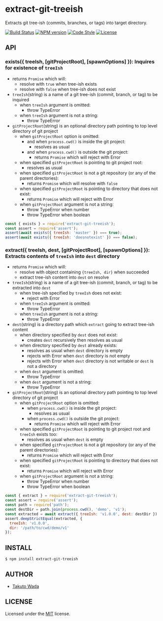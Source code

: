 extract-git-treeish
================================

Extracts git tree-ish (commits, branches, or tags) into target directory.

[![Build Status][travis-image]][travis-url]
[![NPM version][npm-image]][npm-url]
[![Code Style][style-image]][style-url]
[![License][license-image]][license-url]


API
---------------------------------------

### exists({ treeIsh, [gitProjectRoot], [spawnOptions] }): Inquires for existence of `treeIsh`
  - returns `Promise` which will:
    - resolve with `true` when tree-ish exists
    - resolve with `false` when tree-ish does not exist
  - `treeIsh`(string) is a name of a git tree-ish (commit, branch, or tag) to be inquired
    - when `treeIsh` argument is omitted:
      - throw TypeError
    - when `treeIsh` argument is not a string:
      - throw TypeError
  - `gitProjectRoot`(string) is an optional directory path pointing to top level directory of git project
    - when `gitProjectRoot` option is omitted:
      - and when `process.cwd()` is inside the git project:
        - resolves as usual
      - and when `process.cwd()` is outside the git project:
        - returns `Promise` which will reject with Error
    - when specified `gitProjectRoot` is pointing to git project root:
      - resolves as usual
    - when specified `gitProjectRoot` is not a git repository (or any of the parent directories):
      - returns `Promise` which will resolve with `false`
    - when specified `gitProjectRoot` is pointing to directory that does not exist:
      - returns `Promise` which will reject with Error
    - when `gitProjectRoot` argument is not a string:
      - throw TypeError when number
      - throw TypeError when boolean

```js
const { exists } = require('extract-git-treeish');
const assert = require('assert');
assert(await exists({ treeIsh: 'master' }) === true);
assert(await exists({ treeIsh: 'doesnotexist' }) === false);
```

### extract({ treeIsh, dest, [gitProjectRoot], [spawnOptions] }): Extracts contents of `treeIsh` into `dest` directory
  - returns `Promise` which will:
    - resolve with object containing `{treeIsh, dir}` when succeeded
    - extract tree-ish content into `dest` on resolve
  - `treeIsh`(string) is a name of a git tree-ish (commit, branch, or tag) to be extracted into `dest`
    - when tree-ish specified by `treeIsh` does not exist:
      - reject with Error
    - when `treeIsh` argument is omitted:
      - throw TypeError
    - when `treeIsh` argument is not a string:
      - throw TypeError
  - `dest`(string) is a directory path which `extract` going to extract tree-ish content
    - when directory specified by `dest` does not exist:
      - creates `dest` recursively then resolves as usual
    - when directory specified by `dest` already exists:
      - resolves as usual when `dest` directory is empty
      - rejects with Error when `dest` directory is not empty
      - rejects with Error when `dest` directory is not writable or `dest` is not a directory
    - when `dest` argument is omitted:
      - throw TypeError
    - when `dest` argument is not a string:
      - throw TypeError
  - `gitProjectRoot`(string) is an optional directory path pointing to top level directory of git project
    - when `gitProjectRoot` option is omitted:
      - when `process.cwd()` is inside the git project:
        - resolves as usual
      - when `process.cwd()` is outside the git project:
        - returns `Promise` which will reject with Error
    - when specified `gitProjectRoot` is pointing to git project root and `treeIsh` exists too:
      - resolves as usual when `dest` is empty
    - when specified `gitProjectRoot` is not a git repository (or any of the parent directories):
      - returns `Promise` which will reject with Error
    - when specified `gitProjectRoot` is pointing to directory that does not exist:
      - returns `Promise` which will reject with Error
    - when `gitProjectRoot` argument is not a string:
      - throw TypeError when number
      - throw TypeError when boolean

```js
const { extract } = require('extract-git-treeish');
const assert = require('assert');
const path = require('path');
const destDir = path.join(process.cwd(), 'demo', 'v1');
const extracted = await extract({ treeIsh: 'v1.0.0', dest: destDir })
assert.deepStrictEqual(extracted, {
  treeIsh: 'v1.0.0',
  dir: '/path/to/cwd/demo/v1'
});
```


INSTALL
---------------------------------------

```sh
$ npm install extract-git-treeish
```


AUTHOR
---------------------------------------
* [Takuto Wada](https://github.com/twada)


LICENSE
---------------------------------------
Licensed under the [MIT](https://twada.mit-license.org) license.

[travis-url]: https://travis-ci.org/twada/extract-git-treeish
[travis-image]: https://secure.travis-ci.org/twada/extract-git-treeish.svg?branch=master

[npm-url]: https://npmjs.org/package/extract-git-treeish
[npm-image]: https://badge.fury.io/js/extract-git-treeish.svg

[style-url]: https://github.com/standard/semistandard
[style-image]: https://img.shields.io/badge/code%20style-semistandard-brightgreen.svg

[license-url]: https://twada.mit-license.org
[license-image]: https://img.shields.io/badge/license-MIT-brightgreen.svg
